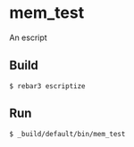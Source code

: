 mem_test
=====

An escript

Build
-----

    $ rebar3 escriptize

Run
---

    $ _build/default/bin/mem_test
